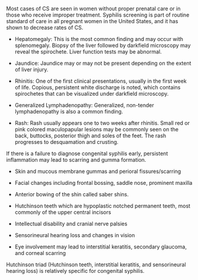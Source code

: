 Most cases of CS are seen in women without proper prenatal care or in those who receive improper treatment. Syphilis screening is part of routine standard of care in all pregnant women in the United States, and it has shown to decrease rates of CS.

- Hepatomegaly: This is the most common finding and may occur with splenomegaly. Biopsy of the liver followed by darkfield microscopy may reveal the spirochete. Liver function tests may be abnormal.

- Jaundice: Jaundice may or may not be present depending on the extent of liver injury.

- Rhinitis: One of the first clinical presentations, usually in the first week of life. Copious, persistent white discharge is noted, which contains spirochetes that can be visualized under darkfield microscopy.

- Generalized Lymphadenopathy: Generalized, non-tender lymphadenopathy is also a common finding.

- Rash: Rash usually appears one to two weeks after rhinitis. Small red or pink colored maculopapular lesions may be commonly seen on the back, buttocks, posterior thigh and soles of the feet. The rash progresses to desquamation and crusting.

If there is a failure to diagnose congenital syphilis early, persistent inflammation may lead to scarring and gumma formation.

- Skin and mucous membrane gummas and perioral fissures/scarring

- Facial changes including frontal bossing, saddle nose, prominent maxilla

- Anterior bowing of the shin called saber shins.

- Hutchinson teeth which are hypoplastic notched permanent teeth, most commonly of the upper central incisors

- Intellectual disability and cranial nerve palsies

- Sensorineural hearing loss and changes in vision

- Eye involvement may lead to interstitial keratitis, secondary glaucoma, and corneal scarring

Hutchinson triad (Hutchinson teeth, interstitial keratitis, and sensorineural hearing loss) is relatively specific for congenital syphilis.